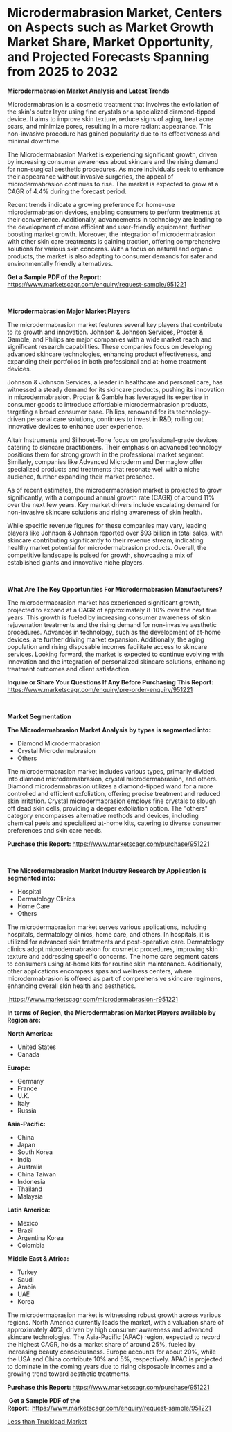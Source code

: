 <p><h1>Microdermabrasion Market, Centers on Aspects such as Market Growth Market Share, Market Opportunity, and Projected Forecasts Spanning from 2025 to 2032</h1></p><p><strong>Microdermabrasion Market Analysis and Latest Trends</strong></p>
<p><p>Microdermabrasion is a cosmetic treatment that involves the exfoliation of the skin's outer layer using fine crystals or a specialized diamond-tipped device. It aims to improve skin texture, reduce signs of aging, treat acne scars, and minimize pores, resulting in a more radiant appearance. This non-invasive procedure has gained popularity due to its effectiveness and minimal downtime.</p><p>The Microdermabrasion Market is experiencing significant growth, driven by increasing consumer awareness about skincare and the rising demand for non-surgical aesthetic procedures. As more individuals seek to enhance their appearance without invasive surgeries, the appeal of microdermabrasion continues to rise. The market is expected to grow at a CAGR of 4.4% during the forecast period.</p><p>Recent trends indicate a growing preference for home-use microdermabrasion devices, enabling consumers to perform treatments at their convenience. Additionally, advancements in technology are leading to the development of more efficient and user-friendly equipment, further boosting market growth. Moreover, the integration of microdermabrasion with other skin care treatments is gaining traction, offering comprehensive solutions for various skin concerns. With a focus on natural and organic products, the market is also adapting to consumer demands for safer and environmentally friendly alternatives.</p></p>
<p><strong>Get a Sample PDF of the Report:&nbsp;</strong> <a href="https://www.marketscagr.com/enquiry/request-sample/951221?utm_campaign=3032&utm_medium=2&utm_source=Github&utm_content=ia&utm_term=06032025&utm_id=microdermabrasion">https://www.marketscagr.com/enquiry/request-sample/951221</a></p>
<p>&nbsp;</p>
<p><strong>Microdermabrasion Major Market Players</strong></p>
<p><p>The microdermabrasion market features several key players that contribute to its growth and innovation. Johnson & Johnson Services, Procter & Gamble, and Philips are major companies with a wide market reach and significant research capabilities. These companies focus on developing advanced skincare technologies, enhancing product effectiveness, and expanding their portfolios in both professional and at-home treatment devices.</p><p>Johnson & Johnson Services, a leader in healthcare and personal care, has witnessed a steady demand for its skincare products, pushing its innovation in microdermabrasion. Procter & Gamble has leveraged its expertise in consumer goods to introduce affordable microdermabrasion products, targeting a broad consumer base. Philips, renowned for its technology-driven personal care solutions, continues to invest in R&D, rolling out innovative devices to enhance user experience.</p><p>Altair Instruments and Silhouet-Tone focus on professional-grade devices catering to skincare practitioners. Their emphasis on advanced technology positions them for strong growth in the professional market segment. Similarly, companies like Advanced Microderm and Dermaglow offer specialized products and treatments that resonate well with a niche audience, further expanding their market presence.</p><p>As of recent estimates, the microdermabrasion market is projected to grow significantly, with a compound annual growth rate (CAGR) of around 11% over the next few years. Key market drivers include escalating demand for non-invasive skincare solutions and rising awareness of skin health.</p><p>While specific revenue figures for these companies may vary, leading players like Johnson & Johnson reported over $93 billion in total sales, with skincare contributing significantly to their revenue stream, indicating healthy market potential for microdermabrasion products. Overall, the competitive landscape is poised for growth, showcasing a mix of established giants and innovative niche players.</p></p>
<p>&nbsp;</p>
<p><strong>What Are The Key Opportunities For Microdermabrasion Manufacturers?</strong></p>
<p><p>The microdermabrasion market has experienced significant growth, projected to expand at a CAGR of approximately 8-10% over the next five years. This growth is fueled by increasing consumer awareness of skin rejuvenation treatments and the rising demand for non-invasive aesthetic procedures. Advances in technology, such as the development of at-home devices, are further driving market expansion. Additionally, the aging population and rising disposable incomes facilitate access to skincare services. Looking forward, the market is expected to continue evolving with innovation and the integration of personalized skincare solutions, enhancing treatment outcomes and client satisfaction.</p></p>
<p><strong>Inquire or Share Your Questions If Any Before Purchasing This Report:</strong> <a href="https://www.marketscagr.com/enquiry/pre-order-enquiry/951221?utm_campaign=3032&utm_medium=2&utm_source=Github&utm_content=ia&utm_term=06032025&utm_id=microdermabrasion">https://www.marketscagr.com/enquiry/pre-order-enquiry/951221</a></p>
<p>&nbsp;</p>
<p><strong>Market Segmentation</strong></p>
<p><strong>The Microdermabrasion Market Analysis by types is segmented into:</strong></p>
<p><ul><li>Diamond Microdermabrasion</li><li>Crystal Microdermabrasion</li><li>Others</li></ul></p>
<p><p>The microdermabrasion market includes various types, primarily divided into diamond microdermabrasion, crystal microdermabrasion, and others. Diamond microdermabrasion utilizes a diamond-tipped wand for a more controlled and efficient exfoliation, offering precise treatment and reduced skin irritation. Crystal microdermabrasion employs fine crystals to slough off dead skin cells, providing a deeper exfoliation option. The "others" category encompasses alternative methods and devices, including chemical peels and specialized at-home kits, catering to diverse consumer preferences and skin care needs.</p></p>
<p><strong>Purchase this Report:&nbsp;</strong><a href="https://www.marketscagr.com/purchase/951221?utm_campaign=3032&utm_medium=2&utm_source=Github&utm_content=ia&utm_term=06032025&utm_id=microdermabrasion">https://www.marketscagr.com/purchase/951221</a></p>
<p>&nbsp;</p>
<p><strong>The Microdermabrasion Market Industry Research by Application is segmented into:</strong></p>
<p><ul><li>Hospital</li><li>Dermatology Clinics</li><li>Home Care</li><li>Others</li></ul></p>
<p><p>The microdermabrasion market serves various applications, including hospitals, dermatology clinics, home care, and others. In hospitals, it is utilized for advanced skin treatments and post-operative care. Dermatology clinics adopt microdermabrasion for cosmetic procedures, improving skin texture and addressing specific concerns. The home care segment caters to consumers using at-home kits for routine skin maintenance. Additionally, other applications encompass spas and wellness centers, where microdermabrasion is offered as part of comprehensive skincare regimens, enhancing overall skin health and aesthetics.</p></p>
<p><a href="https://www.marketscagr.com/microdermabrasion-r951221?utm_campaign=3032&utm_medium=2&utm_source=Github&utm_content=ia&utm_term=06032025&utm_id=microdermabrasion">&nbsp;https://www.marketscagr.com/microdermabrasion-r951221</a></p>
<p><strong>In terms of Region, the Microdermabrasion Market Players available by Region are:</strong></p>
<p>
    <p> <strong> North America: </strong>
        <ul>
            <li>United States</li>
            <li>Canada</li>
        </ul>
        </p> 
    <p> <strong> Europe: </strong>
        <ul>
            <li>Germany</li>
            <li>France</li>
            <li>U.K.</li>
            <li>Italy</li>
            <li>Russia</li>
        </ul>
        </p> 
    <p> <strong> Asia-Pacific: </strong>
        <ul>
            <li>China</li>
            <li>Japan</li>
            <li>South Korea</li>
            <li>India</li>
            <li>Australia</li>
            <li>China Taiwan</li>
            <li>Indonesia</li>
            <li>Thailand</li>
            <li>Malaysia</li>
        </ul>
        </p> 
    <p> <strong> Latin America: </strong>
        <ul>
            <li>Mexico</li>
            <li>Brazil</li>
            <li>Argentina Korea</li>
            <li>Colombia</li>
        </ul>
        </p> 
    <p> <strong> Middle East & Africa: </strong>
        <ul>
            <li>Turkey</li>
            <li>Saudi</li>
            <li>Arabia</li>
            <li>UAE</li>
            <li>Korea</li>
        </ul>
    </p>
    </p>
<p><p>The microdermabrasion market is witnessing robust growth across various regions. North America currently leads the market, with a valuation share of approximately 40%, driven by high consumer awareness and advanced skincare technologies. The Asia-Pacific (APAC) region, expected to record the highest CAGR, holds a market share of around 25%, fueled by increasing beauty consciousness. Europe accounts for about 20%, while the USA and China contribute 10% and 5%, respectively. APAC is projected to dominate in the coming years due to rising disposable incomes and a growing trend toward aesthetic treatments.</p></p>
<p><strong>Purchase this Report: </strong><a href="https://www.marketscagr.com/purchase/951221?utm_campaign=3032&utm_medium=2&utm_source=Github&utm_content=ia&utm_term=06032025&utm_id=microdermabrasion">https://www.marketscagr.com/purchase/951221</a></p>
<p>&nbsp;<strong>Get a Sample PDF of the Report:&nbsp;&nbsp;</strong><a href="https://www.marketscagr.com/enquiry/request-sample/951221?utm_campaign=3032&utm_medium=2&utm_source=Github&utm_content=ia&utm_term=06032025&utm_id=microdermabrasion">https://www.marketscagr.com/enquiry/request-sample/951221</a></p>
<p><strong></strong></p>
<p><p><a href="https://github.com/antonioc6hal/Market-Research-Report-List-1/blob/main/less-than-truckload-market.md?utm_campaign=3032&utm_medium=2&utm_source=Github&utm_content=ia&utm_term=06032025&utm_id=microdermabrasion">Less than Truckload Market</a></p></p>